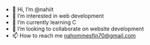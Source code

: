 - 👋 Hi, I’m @nahiit
- 👀 I’m interested in web development
- 🌱 I’m currently learning C
- 💞️ I’m looking to collaborate on website development
- 📫 How to reach me nahommesfin70@gmail.com

